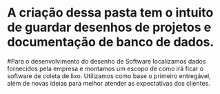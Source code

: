 # A criação dessa pasta tem o intuito de guardar desenhos de projetos e documentação de banco de dados.

#Para o desenvolvimento do desenho de Software localizamos dados fornecidos pela empresa e montamos um escopo de como irá ficar o software de coleta de lixo. Utilizamos como base o primeiro entregável, além de novas ideias para melhor atender as expectativas dos clientes. 
